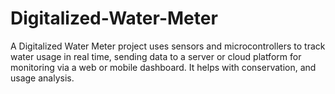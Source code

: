# Digitalized-Water-Meter
A Digitalized Water Meter project uses sensors and microcontrollers to track water usage in real time, sending data to a server or cloud platform for monitoring via a web or mobile dashboard. It helps with conservation, and usage analysis.
